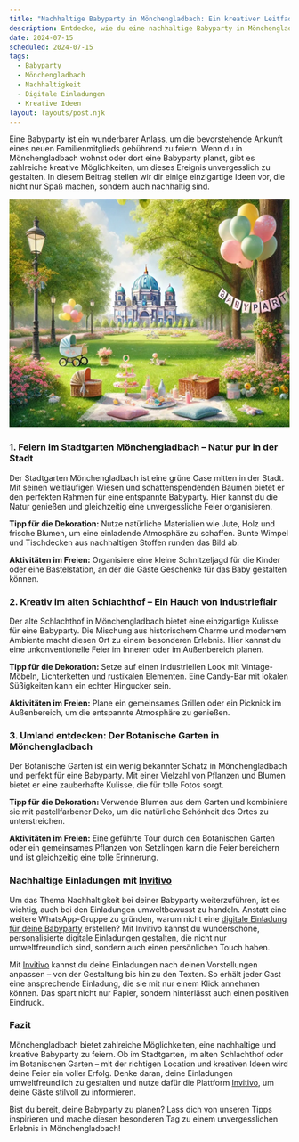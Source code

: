 ```yaml
---
title: "Nachhaltige Babyparty in Mönchengladbach: Ein kreativer Leitfaden für unvergessliche Feiern"
description: Entdecke, wie du eine nachhaltige Babyparty in Mönchengladbach planst, inklusive Tipps für einzigartige Locations, kreative Ideen und digitale Einladungen.
date: 2024-07-15
scheduled: 2024-07-15
tags:
  - Babyparty
  - Mönchengladbach
  - Nachhaltigkeit
  - Digitale Einladungen
  - Kreative Ideen
layout: layouts/post.njk
---
```


Eine Babyparty ist ein wunderbarer Anlass, um die bevorstehende Ankunft eines neuen Familienmitglieds gebührend zu feiern. Wenn du in Mönchengladbach wohnst oder dort eine Babyparty planst, gibt es zahlreiche kreative Möglichkeiten, um dieses Ereignis unvergesslich zu gestalten. In diesem Beitrag stellen wir dir einige einzigartige Ideen vor, die nicht nur Spaß machen, sondern auch nachhaltig sind.

![Babyparty im Park](/img/picnic-park.webp)

### 1. **Feiern im Stadtgarten Mönchengladbach – Natur pur in der Stadt**

Der Stadtgarten Mönchengladbach ist eine grüne Oase mitten in der Stadt. Mit seinen weitläufigen Wiesen und schattenspendenden Bäumen bietet er den perfekten Rahmen für eine entspannte Babyparty. Hier kannst du die Natur genießen und gleichzeitig eine unvergessliche Feier organisieren.

**Tipp für die Dekoration:** Nutze natürliche Materialien wie Jute, Holz und frische Blumen, um eine einladende Atmosphäre zu schaffen. Bunte Wimpel und Tischdecken aus nachhaltigen Stoffen runden das Bild ab.

**Aktivitäten im Freien:** Organisiere eine kleine Schnitzeljagd für die Kinder oder eine Bastelstation, an der die Gäste Geschenke für das Baby gestalten können.

### 2. **Kreativ im alten Schlachthof – Ein Hauch von Industrieflair**

Der alte Schlachthof in Mönchengladbach bietet eine einzigartige Kulisse für eine Babyparty. Die Mischung aus historischem Charme und modernem Ambiente macht diesen Ort zu einem besonderen Erlebnis. Hier kannst du eine unkonventionelle Feier im Inneren oder im Außenbereich planen.

**Tipp für die Dekoration:** Setze auf einen industriellen Look mit Vintage-Möbeln, Lichterketten und rustikalen Elementen. Eine Candy-Bar mit lokalen Süßigkeiten kann ein echter Hingucker sein.

**Aktivitäten im Freien:** Plane ein gemeinsames Grillen oder ein Picknick im Außenbereich, um die entspannte Atmosphäre zu genießen.

### 3. **Umland entdecken: Der Botanische Garten in Mönchengladbach**

Der Botanische Garten ist ein wenig bekannter Schatz in Mönchengladbach und perfekt für eine Babyparty. Mit einer Vielzahl von Pflanzen und Blumen bietet er eine zauberhafte Kulisse, die für tolle Fotos sorgt.

**Tipp für die Dekoration:** Verwende Blumen aus dem Garten und kombiniere sie mit pastellfarbener Deko, um die natürliche Schönheit des Ortes zu unterstreichen.

**Aktivitäten im Freien:** Eine geführte Tour durch den Botanischen Garten oder ein gemeinsames Pflanzen von Setzlingen kann die Feier bereichern und ist gleichzeitig eine tolle Erinnerung.

### **Nachhaltige Einladungen mit [Invitivo](https://invitivo.com/create)**

Um das Thema Nachhaltigkeit bei deiner Babyparty weiterzuführen, ist es wichtig, auch bei den Einladungen umweltbewusst zu handeln. Anstatt eine weitere WhatsApp-Gruppe zu gründen, warum nicht eine [digitale Einladung für deine Babyparty](https://invitivo.com/) erstellen? Mit Invitivo kannst du wunderschöne, personalisierte digitale Einladungen gestalten, die nicht nur umweltfreundlich sind, sondern auch einen persönlichen Touch haben. 

Mit [Invitivo](https://invitivo.com/) kannst du deine Einladungen nach deinen Vorstellungen anpassen – von der Gestaltung bis hin zu den Texten. So erhält jeder Gast eine ansprechende Einladung, die sie mit nur einem Klick annehmen können. Das spart nicht nur Papier, sondern hinterlässt auch einen positiven Eindruck.

### **Fazit**

Mönchengladbach bietet zahlreiche Möglichkeiten, eine nachhaltige und kreative Babyparty zu feiern. Ob im Stadtgarten, im alten Schlachthof oder im Botanischen Garten – mit der richtigen Location und kreativen Ideen wird deine Feier ein voller Erfolg. Denke daran, deine Einladungen umweltfreundlich zu gestalten und nutze dafür die Plattform [Invitivo](https://invitivo.com), um deine Gäste stilvoll zu informieren.

Bist du bereit, deine Babyparty zu planen? Lass dich von unseren Tipps inspirieren und mache diesen besonderen Tag zu einem unvergesslichen Erlebnis in Mönchengladbach!
